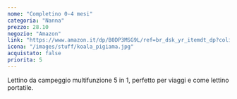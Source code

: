 ```yaml
---
nome: "Completino 0-4 mesi"
categoria: "Nanna"
prezzo: 28.10
negozio: "Amazon"
link: "https://www.amazon.it/dp/B0DP3MSG9L/ref=br_dsk_yr_itemdt_dp?colid=3QGQUT8WCNDK0&coliid=I34S7YZG65JPDM"
icona: "/images/stuff/koala_pigiama.jpg"
acquistato: false
priorita: 5
---
```


Lettino da campeggio multifunzione 5 in 1, perfetto per viaggi e come lettino portatile.
